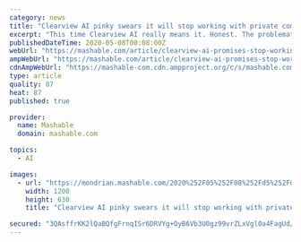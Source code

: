 ```yaml
---
category: news
title: "Clearview AI pinky swears it will stop working with private companies"
excerpt: "This time Clearview AI really means it. Honest. The problematic facial-recognition company that scraped billions of photos off social media is now claiming that it will not sell its technology to private companies."
publishedDateTime: 2020-05-08T00:08:00Z
webUrl: "https://mashable.com/article/clearview-ai-promises-stop-working-private-companies/"
ampWebUrl: "https://mashable.com/article/clearview-ai-promises-stop-working-private-companies.amp"
cdnAmpWebUrl: "https://mashable-com.cdn.ampproject.org/c/s/mashable.com/article/clearview-ai-promises-stop-working-private-companies.amp"
type: article
quality: 87
heat: 87
published: true

provider:
  name: Mashable
  domain: mashable.com

topics:
  - AI

images:
  - url: "https://mondrian.mashable.com/2020%252F05%252F08%252Fd5%252Fd5c7456e52a1497aa17cb217309948c1.81ee6.png%252F1200x630.png?signature=T8EDRfnUco0h6X57gBQn74EPOhg="
    width: 1200
    height: 630
    title: "Clearview AI pinky swears it will stop working with private companies"

secured: "3QAsffrKK2lQaBQfgFrnqISr6DRVYg+OyB6Vb3U0gz99vrZLxVgl0a4FagUd/cg1rvgJe60h4OJlM9IgAyIElc/MIh8YnsxhERMO7TODBoYx+SAfUS78bRMUZb6Zzuh0+nx8nWbgWgNujXKTGWN8E4xPTTjm9SUcDOzTUt+50PcC8HIVm9pSl1URR6jVkhrWM3WnCgmPyxF0Vuygs6KugTmifB8B6+U7zlwD6CmCx2FzJ9AZU8pn1e4QLcPFiyKR17kmZ1vkD/Uz3t+TA5t/QwuLRsnQShYsft8Tl6U926Tz5/zt1gsTGK4hsxnrUMILsPL/pi0Uo8jrRYNpzztqUF6p2UtCdomkRr+ZcvdpUyqb4HYtjC9iS4sHRyX4d3VmpLyQovbJTjoXdnAwbeh5VhoVaLQ0oeU+uUxkWX6KPxmoewN5jxDk1yylNlQ4akkcZDiyoMz/rcNZyX5LxC21EEIrFxWRCvKB4acXZSeldDQ=;t5P0eHfchA++pF0FuuAS3w=="
---
```


